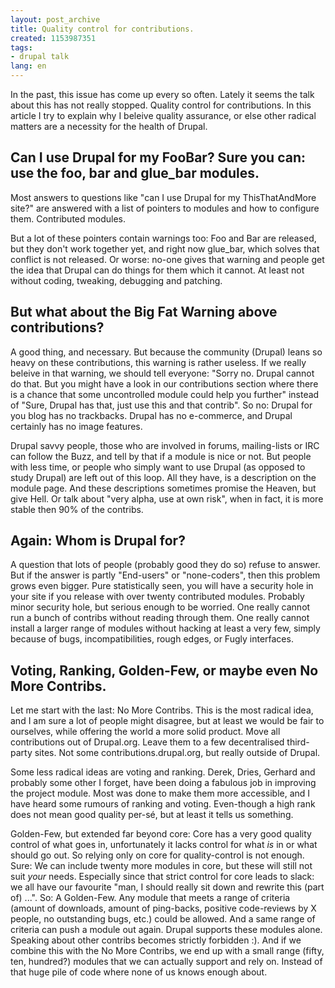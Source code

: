 ```yaml
---
layout: post_archive
title: Quality control for contributions.
created: 1153987351
tags:
- drupal talk
lang: en
---
```

In the past, this issue has come up every so often. Lately it seems the talk about this has not really stopped. Quality control for contributions. In this article I try to explain why I beleive quality assurance, or else other radical matters are a necessity for the health of Drupal.

## Can I use Drupal for my FooBar? Sure you can: use the foo, bar and glue_bar modules.
Most answers to questions like "can I use Drupal for my ThisThatAndMore site?" are answered with a list of pointers to modules and how to configure them. Contributed modules.

But a lot of these pointers contain warnings too: Foo and Bar are released, but they don't work together yet, and right now glue_bar, which solves that conflict is not released. Or worse: no-one gives that warning and people get the idea that Drupal can do things for them which it cannot. At least not without coding, tweaking, debugging and patching.

## But what about the Big Fat Warning above contributions?
A good thing, and necessary. But because the community (Drupal) leans so heavy on these contributions, this warning is rather useless. If we really beleive in that warning, we should tell everyone: "Sorry no. Drupal cannot do that. But you might have a look in our contributions section where there is a chance that some uncontrolled module could help you further" instead of "Sure, Drupal has that, just use this and that contrib". So no: Drupal for you blog has no trackbacks. Drupal has no e-commerce, and Drupal certainly has no image features.

Drupal savvy people, those who are involved in forums, mailing-lists or IRC can follow the Buzz, and tell by that if a module is nice or not. But people with less time, or people who simply want to use Drupal (as opposed to study Drupal) are left out of this loop. All they have, is a description on the module page. And these descriptions sometimes promise the Heaven, but give Hell. Or talk about "very alpha, use at own risk", when in fact, it is more stable then 90% of the contribs.

## Again: Whom is Drupal for?
A question that lots of people (probably good they do so) refuse to answer. But if the answer is partly "End-users" or "none-coders", then this problem grows even bigger. Pure statistically seen, you will have a security hole in your site if you release with over twenty contributed modules. Probably minor security hole, but serious enough to be worried. One really cannot run a bunch of contribs without reading through them. One really cannot install a larger range of modules without hacking at least a very few, simply because of bugs, incompatibilities, rough edges, or Fugly interfaces.

## Voting, Ranking, Golden-Few, or maybe even No More Contribs.
Let me start with the last: No More Contribs. This is the most radical idea, and I am sure a lot of people might disagree, but at least we would be fair to ourselves, while offering the world a more solid product. Move all contributions out of Drupal.org. Leave them to a few decentralised third-party sites. Not some contributions.drupal.org, but really outside of Drupal. 

Some less radical ideas are voting and ranking. Derek, Dries, Gerhard and probably some other I forget, have been doing a fabulous job in improving the project module. Most was done to make them more accessible, and I have heard some rumours of ranking and voting. Even-though a high rank does not mean good quality per-sé, but at least it tells us something.

Golden-Few, but extended far beyond core:
Core has a very good quality control of what goes in, unfortunately it lacks control for what *is* in or what should go out. So relying only on core for quality-control is not enough. Sure: We can include twenty more modules in core, but these will still not suit *your* needs. Especially since that strict control for core leads to slack: we all have our favourite "man, I should really sit down and rewrite this (part of) ...". So: A Golden-Few. Any module that meets a range of criteria (amount of downloads, amount of ping-backs, positive code-reviews by X people, no outstanding bugs, etc.) could be allowed. And a same range of criteria can push a module out again. Drupal supports these modules alone. Speaking about other contribs becomes strictly forbidden :). And if we combine this with the No More Contribs, we end up with a small range (fifty, ten, hundred?) modules that we can actually support and rely on. Instead of that huge pile of code where none of us knows enough about.
